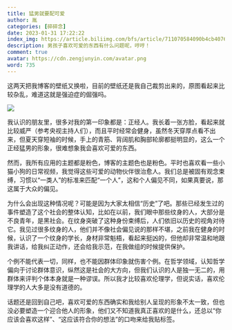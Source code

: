 ```yaml
---
title: 猛男就要配可爱
author: 胤
categories: [碎碎念]
date: 2023-01-31 17:22:22
index_img: https://article.biliimg.com/bfs/article/711070584090b4cb40766b8302dc5e6247f6827a.jpg@500w.webp
description: 男孩子喜欢可爱的东西有什么问题呢，哼哼！
comment: true
avatar: https://cdn.zengjunyin.com/avatar.png
word: 735
---
```


这两天把我博客的壁纸又换啦，目前的壁纸还是我自己裁剪出来的，原图看起来比较杂乱，难道这就是强迫症的倔强吗。

![](https://article.biliimg.com/bfs/article/c68252ac4cc594b19b8395c8880a09998fc55c73.png@800w_400h_1c.webp)

我认识的朋友里，很多对我的第一印象都是：正经人。我长着一张方脸，看起来就比较威严（参考央视主持人们），而且平时经常会健身，虽然冬天穿厚点看不出来，但夏天穿短袖的时候，手上的青筋、背阔肌和胸部轮廓都挺明显的，这么一个正经猛男的形象，很难想象我会喜欢可爱的东西。

然而，我所有应用的主题都是粉色，博客的主题色也是粉色。平时也喜欢看一些小猫小狗的日常视频，我觉得这些可爱的动物伙伴很治愈人。我们总是被固有观念束缚，习惯以“一类人”的标准来匹配“一个人”，这和个人偏见不同，如果真要说，那这属于大众的偏见。

为什么会出现这种情况呢？可能是因为大家太相信“历史”了吧。那些已经发生过的事件塑造了这个社会的整体认知，比如在以前，我们眼中那些纹身的人，大部分是不良青年，是黑社会。在纹身突破了这种身份束缚后，人们依旧以历史的视角对待它。我见过很多纹身的人，他们并不像社会偏见说的那样不堪，之前我在健身的时候，认识了一个纹身的学长，身材非常魁梧，看起来挺凶的，但他却非常温和地跟我讲话，给我纠正动作，还会给我示范，在我做组的时候提供保护。

个例不能代表一切，同样，也不能因群体印象就伤害个例。在哲学领域，认知哲学偏向于讨论群体意识，纵然这是社会的大方向，但我们认识的人是独一无二的，用群体来评判个体本身就是一种谬误。所以我才比较喜欢伦理学，但说实话，喜欢伦理学的人大多是没有道德的。

话题还是回到自己吧，喜欢可爱的东西确实和我给别人呈现的形象不太一致，但也没必要塑造一个迎合他人的形象，他们又不知道我真正喜欢的是什么，还总以“你应该会喜欢这样”、“这应该符合你的想法”的口吻来给我贴标签。